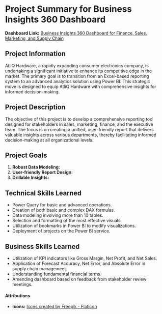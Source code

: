 # Project Summary for Business Insights 360 Dashboard
**Dashboard Link:** [Business Insights 360 Dashboard for Finance, Sales, Marketing, and Supply Chain](https://www.novypro.com/project/business-insights-360-dashboard-for-finance-sales-marketing-and-supply-chain-power-bi)

## Project Information
AtliQ Hardware, a rapidly expanding consumer electronics company, is undertaking a significant initiative to enhance its competitive edge in the market. The primary goal is to transition from an Excel-based reporting system to an advanced analytics solution using Power BI. This strategic move is designed to equip AtliQ Hardware with comprehensive insights for informed decision-making.

## Project Description
The objective of this project is to develop a comprehensive reporting tool designed for stakeholders in sales, marketing, finance, and the executive team. The focus is on creating a unified, user-friendly report that delivers valuable insights across various departments, thereby facilitating informed decision-making at all organizational levels.

## Project Goals
1. **Robust Data Modeling:**
2. **User-friendly Report Design:**
3. **Drillable Insights:**

## Technical Skills Learned
- Power Query for basic and advanced operations.
- Creation of both basic and complex DAX formulas.
- Data modeling involving more than 10 tables.
- Selection and formatting of the most effective visuals.
- Utilization of bookmarks in Power BI to modify visualizations.
- Deployment of projects on the Power BI service.

## Business Skills Learned
- Utilization of KPI indicators like Gross Margin, Net Profit, and Net Sales.
- Application of Forecast Accuracy, Net Error, and Absolute Error in supply chain management.
- Understanding fundamental financial terms.
- Amending dashboard based on feedback from stakeholder review meetings.

#### Attributions
- **Icons:** [Icons created by Freepik - Flaticon](https://www.flaticon.com/)
